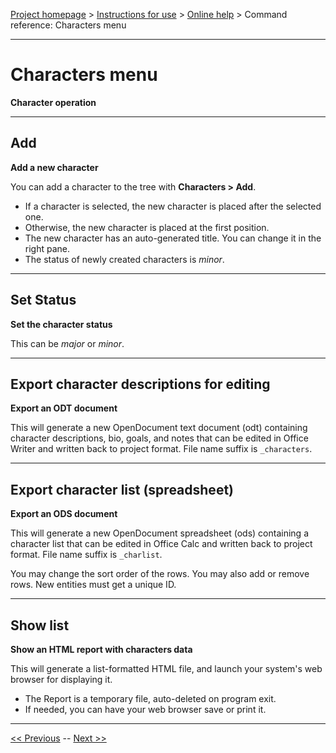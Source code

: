 [Project homepage](../index) > [Instructions for use](../usage) > [Online help](help) > Command reference: Characters menu

--- 

# Characters menu 

**Character operation**

--- 

## Add

**Add a new character**

You can add a character to the tree with **Characters > Add**.

- If a character is selected, the new character is placed after the selected one.
- Otherwise, the new character is placed at the first position.   
- The new character has an auto-generated title. You can change it in the right pane.
- The status of newly created characters is *minor*.

--- 

## Set Status

**Set the character status**

This can be *major* or *minor*.

--- 

## Export character descriptions for editing 

**Export an ODT document**

This will generate a new OpenDocument text document (odt) containing
character descriptions, bio, goals, and notes that can be edited in Office
Writer and written back to project format. File name suffix is
`_characters`.

--- 

## Export character list (spreadsheet) 

**Export an ODS document**

This will generate a new OpenDocument spreadsheet (ods) containing a
character list that can be edited in Office Calc and written back to
project format. File name suffix is `_charlist`.

You may change the sort order of the rows. You may also add or remove
rows. New entities must get a unique ID.

--- 

## Show list

**Show an HTML report with characters data**

This will generate a list-formatted HTML file, and launch your system's web browser for displaying it. 

- The Report is a temporary file, auto-deleted on program exit.
- If needed, you can have your web browser save or print it.

---

[<< Previous](scene_menu) -- [Next >>](locations_menu)